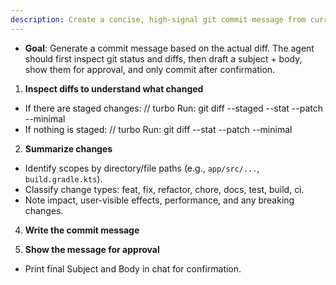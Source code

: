 ```yaml
---
description: Create a concise, high-signal git commit message from current uncommitted changes
---
```


- __Goal__: Generate a commit message based on the actual diff. The agent should first inspect git status and diffs, then draft a subject + body, show them for approval, and only commit after confirmation.

1. __Inspect diffs to understand what changed__

- If there are staged changes:
// turbo
Run: git diff --staged --stat --patch --minimal
- If nothing is staged:
// turbo
Run: git diff --stat --patch --minimal

2. __Summarize changes__

- Identify scopes by directory/file paths (e.g., `app/src/...`, `build.gradle.kts`).
- Classify change types: feat, fix, refactor, chore, docs, test, build, ci.
- Note impact, user-visible effects, performance, and any breaking changes.

4. __Write the commit message__

5. __Show the message for approval__

- Print final Subject and Body in chat for confirmation.
